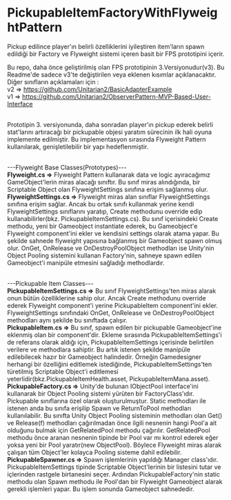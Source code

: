 # PickupableItemFactoryWithFlyweightPattern
Pickup edilince player'ın belirli özelliklerini iyileştiren item'ların spawn edildiği bir Factory ve Flyweight sistemi içeren basit bir FPS prototipini içerir.<br>

Bu repo, daha önce geliştirilmiş olan FPS prototipinin 3.Versiyonudur(v3). Bu Readme'de sadece v3'te değiştirilen veya eklenen kısımlar açıklanacaktır.<br> Diğer sınıfların açıklamaları için : <br> v2 => https://github.com/Unitarian2/BasicAdapterExample <br> v1 => https://github.com/Unitarian2/ObserverPattern-MVP-Based-User-Interface <br><br>

Prototipin 3. versiyonunda, daha sonradan player'ın pickup ederek belirli stat'larını artıracağı bir pickupable objesi yaratım sürecinin ilk hali oyuna implemente edilmiştir. Bu implementasyon sırasında Flyweight Pattern kullanılarak, genişletilebilir bir yapı hedeflenmiştir.<br><br>

---Flyweight Base Classes(Prototypes)---<br>
<b>Flyweight.cs =></b> Flyweight Pattern kullanarak data ve logic ayıracağımız GameObject'lerin miras alacağı sınıftır. Bu sınıf miras alındığında, bir Scriptable Object olan FlyweightSettings sınıfına erişim sağlanmış olur.<br>
<b>FlyweightSettings.cs =></b> Flyweight miras alan sınıflar FlyweightSettings sınıfına erişim sağlar. Ancak bu ortak sınıfı kullanmak yerine kendi FlyweightSettings sınıflarını yaratıp, Create methodunu override edip kullanabilirler(bkz. PickupableItemSettings.cs). Bu sınıf içerisindeki Create methodu, yeni bir Gameobject instantiate ederek, bu Gameobject'e Flyweight component'ini ekler ve kendisini settings olarak atama yapar. Bu şekilde sahnede flyweight yapısına bağlanmış bir Gameobject spawn olmuş olur. OnGet, OnRelease ve OnDestroyPoolObject methodları ise Unity'nin Object Pooling sistemini kullanan Factory'nin, sahneye spawn edilen Gameobject'i manipüle etmesini sağladığı methodlardır.<br><br>

---Pickupable Item Classes---<br>
<b>PickupableItemSettings.cs =></b> Bu sınıf FlyweightSettings'ten miras alarak onun bütün özelliklerine sahip olur. Ancak Create methodunu override ederek Flyweight component'i yerine PickupableItem component'ini ekler. FlyweightSettings sınıfındaki OnGet, OnRelease ve OnDestroyPoolObject methodları aynı şekilde bu sınıftada çalışır. <br>
<b>PickupableItem.cs =></b> Bu sınıf, spawn edilen bir pickupable Gameobject'ine eklenmiş olan bir component'dir. Ekleme sırasında PickupableItemSettings'i de referans olarak aldığı için, PickupableItemSettings içerisinde belirtilen verilere ve methodlara sahiptir. Bu artık istenen şekilde manipüle edilebilecek hazır bir Gameobject halindedir. Örneğin Gamedesigner herhangi bir özelliğini editlemek istediğinde, PickupableItemSettings'ten türetilmiş Scriptable Object'i editlemesi yeterlidir(bkz.PickupableItemHealth.asset, PickupableItemMana.asset).<br>
<b>PickupableFactory.cs =></b> Unity'de bulunan IObjectPool interface'ini kullanarak bir Object Pooling sistemi yürüten bir FactoryClass'ıdır. Pickupable sınıflarına özel olarak oluşturulmuştur. Static methodları ile istenen anda bu sınıfa erişilip Spawn ve ReturnToPool methodları kullanılabilir. Bu sınıfta Unity Object Pooling sisteminin methodları olan Get() ve Release(f) methodları çağırılmadan önce ilgili nesnenin hangi Pool'a ait olduğunu bulmak için GetRelatedPool methodu çağırılır. GetRelatedPool methodu önce aranan nesnenin tipinde bir Pool var mı kontrol ederek eğer yoksa yeni bir Pool yaratır(new ObjectPool<Flyweight>). Böylece Flyweight miras alarak çalışan tüm Object'ler kolayca Pooling sisteme dahil edilebilir.<br>
<b>PickupableSpawner.cs =></b> Spawn işlemlerinin yapıldığı Manager class'ıdır. PickupableItemSettings tipinde Scriptable Object'lerinin bir listesini tutar ve içlerinden rastgele birtanesini seçer. Ardından PickupableFactory'nin static methodu olan Spawn methodu ile Pool'dan bir Flyweight Gameobject alarak gerekli işlemleri yapar. Bu işlem sonunda Gameobject sahnededir.<br><br>
